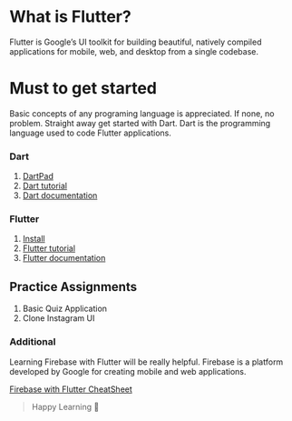 # What is Flutter? 

Flutter is Google’s UI toolkit for building beautiful, natively compiled applications for mobile, web, and desktop from a single codebase.

# Must to get started

Basic concepts of any programing language is appreciated. If none, no problem. Straight away get started with Dart. Dart is the programming language used to code Flutter applications. 

### Dart

1. [DartPad](https://dartpad.dev/?)
2. [Dart tutorial](https://youtube.com/playlist?list=PLlxmoA0rQ-LyHW9voBdNo4gEEIh0SjG-q)
3. [Dart documentation](https://dart.dev/guides)

### Flutter

1. [Install](https://flutter.dev/docs/get-started/install)
2. [Flutter tutorial](https://flutter.dev/docs/reference/tutorials)
3. [Flutter documentation](https://flutter.dev/docs)

## Practice Assignments

1. Basic Quiz Application
2. Clone Instagram UI

### Additional

Learning Firebase with Flutter will be really helpful. Firebase is a platform developed by Google for creating mobile and web applications.
 
[Firebase with Flutter CheatSheet](https://petercoding.com/firebase/2020/04/04/using-cloud-firestore-in-flutter/)
> Happy Learning 🎉
